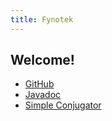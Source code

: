 ```yaml
---
title: Fynotek
---
```


## Welcome!
- [GitHub](https://github.com/mathmaster13/fynotek)
- [Javadoc](https://mathmaster13.github.io/fynotek/javadoc/overview-tree.html)
- [Simple Conjugator](https://mathmaster13.github.io/fynotek/conjugator)